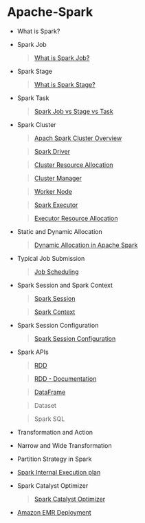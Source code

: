 # Apache-Spark

- What is Spark?
- Spark Job
  > [What is Spark Job?](https://sparkbyexamples.com/spark/what-is-spark-job/)
- Spark Stage
  > [What is Spark Stage?](https://sparkbyexamples.com/spark/what-is-spark-stage/#:~:text=In%20the%20context%20of%20Apache,importance%20with%20a%20detailed%20example)
- Spark Task
  > [Spark Job vs Stage vs Task](https://pratikbarjatya.medium.com/demystifying-spark-jobs-stages-and-tasks-a-simplified-guide-f35da5ab4aa6)
- Spark Cluster
  > [Apach Spark Cluster Overview](https://spark.apache.org/docs/latest/cluster-overview.html)
  
  > [Spark Driver](https://sparkbyexamples.com/spark/what-is-apache-spark-driver/)
  
  > [Cluster Resource Allocation](https://spark.apache.org/docs/latest/job-scheduling.html#dynamic-resource-allocation)
  
  > [Cluster Manager](https://data-flair.training/blogs/apache-spark-cluster-managers-tutorial/)
  
  > [Worker Node](https://www.linkedin.com/pulse/cluster-architecture-apache-spark-nishant-kumar-xzsbe/)

  > [Spark Executor](https://sparkbyexamples.com/spark/what-is-spark-executor/)
  
  > [Executor Resource Allocation](https://sparkbyexamples.com/spark/spark-tune-executor-number-cores-and-memory/)
- Static and Dynamic Allocation
  > [Dynamic Allocation in Apache Spark](https://community.cloudera.com/t5/Community-Articles/Dynamic-Allocation-in-Apache-Spark/ta-p/368095)
- Typical Job Submission
  > [Job Scheduling](https://spark.apache.org/docs/latest/job-scheduling.html#:~:text=By%20default%2C%20Spark's%20scheduler%20runs,second%20job%20gets%20priority%2C%20etc.)
- Spark Session and Spark Context
  > [Spark Session](https://spark.apache.org/docs/latest/sql-getting-started.html#starting-point-sparksession)
  
  > [Spark Context](https://sparkbyexamples.com/pyspark/pyspark-sparkcontext-explained/)
- Spark Session Configuration
  > [Spark Session Configuration](https://sparkbyexamples.com/pyspark/spark-session-configuration-in-pyspark/)
- Spark APIs
  > [RDD](https://spark.apache.org/docs/latest/rdd-programming-guide.html)
  
  > [RDD - Documentation](https://docs.aws.amazon.com/prescriptive-guidance/latest/tuning-aws-glue-for-apache-spark/key-topics-apache-spark.html#rdd)
  
  > [DataFrame](https://spark.apache.org/docs/latest/api/python/reference/pyspark.sql/dataframe.html)
  
  > Dataset
  
  > Spark SQL
- Transformation and Action
- Narrow and Wide Transformation
- Partition Strategy in Spark
- [Spark Internal Execution plan](https://sparkbyexamples.com/spark/spark-execution-plan/)
- Spark Catalyst Optimizer
  > [Spark Catalyst Optimizer](https://medium.com/@ashwin_kumar_/spark-catalyst-optimizer-7f44d893a282)

- [Amazon EMR Deployment](https://docs.aws.amazon.com/emr/latest/ManagementGuide/emr-what-is-emr.html)
